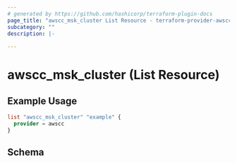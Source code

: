 ```yaml
---
# generated by https://github.com/hashicorp/terraform-plugin-docs
page_title: "awscc_msk_cluster List Resource - terraform-provider-awscc"
subcategory: ""
description: |-
  
---
```


# awscc_msk_cluster (List Resource)



## Example Usage

```terraform
list "awscc_msk_cluster" "example" {
  provider = awscc
}
```

<!-- schema generated by tfplugindocs -->
## Schema
